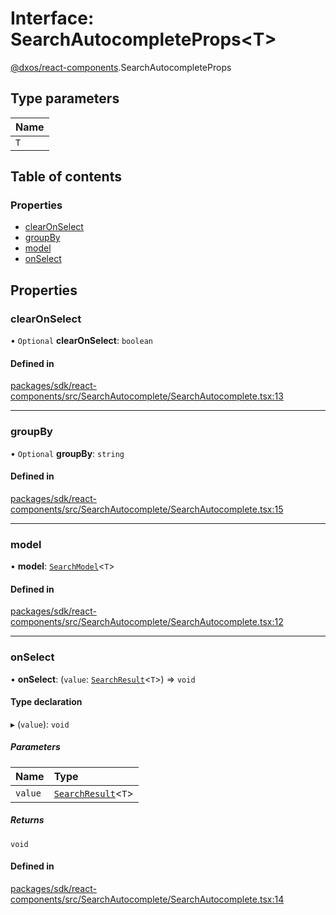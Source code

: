 # Interface: SearchAutocompleteProps<T\>

[@dxos/react-components](../modules/dxos_react_components.md).SearchAutocompleteProps

## Type parameters

| Name |
| :------ |
| `T` |

## Table of contents

### Properties

- [clearOnSelect](dxos_react_components.SearchAutocompleteProps.md#clearonselect)
- [groupBy](dxos_react_components.SearchAutocompleteProps.md#groupby)
- [model](dxos_react_components.SearchAutocompleteProps.md#model)
- [onSelect](dxos_react_components.SearchAutocompleteProps.md#onselect)

## Properties

### clearOnSelect

• `Optional` **clearOnSelect**: `boolean`

#### Defined in

[packages/sdk/react-components/src/SearchAutocomplete/SearchAutocomplete.tsx:13](https://github.com/dxos/dxos/blob/e3b936721/packages/sdk/react-components/src/SearchAutocomplete/SearchAutocomplete.tsx#L13)

___

### groupBy

• `Optional` **groupBy**: `string`

#### Defined in

[packages/sdk/react-components/src/SearchAutocomplete/SearchAutocomplete.tsx:15](https://github.com/dxos/dxos/blob/e3b936721/packages/sdk/react-components/src/SearchAutocomplete/SearchAutocomplete.tsx#L15)

___

### model

• **model**: [`SearchModel`](dxos_react_components.SearchModel.md)<`T`\>

#### Defined in

[packages/sdk/react-components/src/SearchAutocomplete/SearchAutocomplete.tsx:12](https://github.com/dxos/dxos/blob/e3b936721/packages/sdk/react-components/src/SearchAutocomplete/SearchAutocomplete.tsx#L12)

___

### onSelect

• **onSelect**: (`value`: [`SearchResult`](../modules/dxos_react_components.md#searchresult)<`T`\>) => `void`

#### Type declaration

▸ (`value`): `void`

##### Parameters

| Name | Type |
| :------ | :------ |
| `value` | [`SearchResult`](../modules/dxos_react_components.md#searchresult)<`T`\> |

##### Returns

`void`

#### Defined in

[packages/sdk/react-components/src/SearchAutocomplete/SearchAutocomplete.tsx:14](https://github.com/dxos/dxos/blob/e3b936721/packages/sdk/react-components/src/SearchAutocomplete/SearchAutocomplete.tsx#L14)
